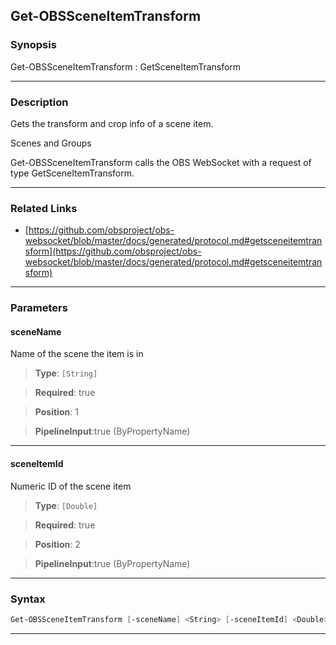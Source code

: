 Get-OBSSceneItemTransform
-------------------------
### Synopsis
Get-OBSSceneItemTransform : GetSceneItemTransform

---
### Description

Gets the transform and crop info of a scene item.

Scenes and Groups


Get-OBSSceneItemTransform calls the OBS WebSocket with a request of type GetSceneItemTransform.

---
### Related Links
* [https://github.com/obsproject/obs-websocket/blob/master/docs/generated/protocol.md#getsceneitemtransform](https://github.com/obsproject/obs-websocket/blob/master/docs/generated/protocol.md#getsceneitemtransform)



---
### Parameters
#### **sceneName**

Name of the scene the item is in



> **Type**: ```[String]```

> **Required**: true

> **Position**: 1

> **PipelineInput**:true (ByPropertyName)



---
#### **sceneItemId**

Numeric ID of the scene item



> **Type**: ```[Double]```

> **Required**: true

> **Position**: 2

> **PipelineInput**:true (ByPropertyName)



---
### Syntax
```PowerShell
Get-OBSSceneItemTransform [-sceneName] <String> [-sceneItemId] <Double> [<CommonParameters>]
```
---
